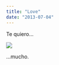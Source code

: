 ```yaml
---
title: "Love"
date: "2013-07-04"
---
```


Te quiero…

![](images/tumblr_inline_mpdfcmi3gN1qz4rgp.jpg)

…mucho.
